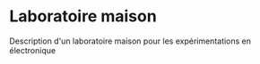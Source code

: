 # Laboratoire maison

Description d'un laboratoire maison pour les expérimentations en électronique
